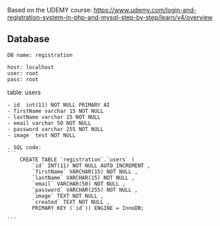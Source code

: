 Based on the UDEMY course:
https://www.udemy.com/login-and-registration-system-in-php-and-mysql-step-by-step/learn/v4/overview



## Database
	
	DB name: registration 

	host: localhost
	user: root
	pass: root 

table: users

	- id  int(11) NOT NULL PRIMARY AI
	- firstName varchar 15 NOT NULL
	- lastName varchar 15 NOT NULL
	- email varchar 50 NOT NULL
	- password varchar 255 NOT NULL
	- image  test NOT NULL

	. SQL code:
	```
		CREATE TABLE `registration`.`users` ( 
			`id` INT(11) NOT NULL AUTO_INCREMENT , 
			`firstName` VARCHAR(15) NOT NULL , 
			`lastName` VARCHAR(15) NOT NULL , 
			`email` VARCHAR(50) NOT NULL , 
			`password` VARCHAR(255) NOT NULL , 
			`image` TEXT NOT NULL , 
			`created` TEXT NOT NULL ,
			PRIMARY KEY (`id`)) ENGINE = InnoDB;

	```
